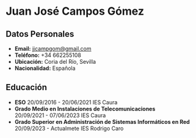 # Juan José Campos Gómez

## Datos Personales
- **Email:** jjcampgom@gmail.com
- **Teléfono:** +34 662255108
- **Ubicación:** Coria del Río, Sevilla
- **Nacionalidad:** Española

## Educación
- **ESO**
20/09/2016 - 20/06/2021
IES Caura
- **Grado Medio en Instalaciones de Telecomunicaciones**  
20/09/2021 - 07/06/2023
IES Caura
- **Grado Superior en Administración de Sistemas Informáticos en Red**
20/09/2023 - Actualmete
IES Rodrigo Caro 

